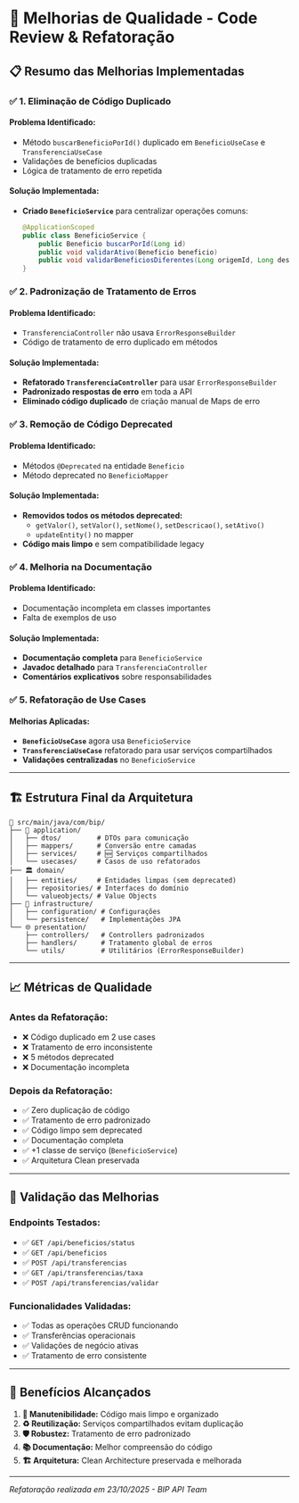 # 🎯 Melhorias de Qualidade - Code Review & Refatoração

## 📋 **Resumo das Melhorias Implementadas**

### ✅ **1. Eliminação de Código Duplicado**

#### **Problema Identificado:**
- Método `buscarBeneficioPorId()` duplicado em `BeneficioUseCase` e `TransferenciaUseCase`
- Validações de benefícios duplicadas
- Lógica de tratamento de erro repetida

#### **Solução Implementada:**
- **Criado `BeneficioService`** para centralizar operações comuns:
  ```java
  @ApplicationScoped
  public class BeneficioService {
      public Beneficio buscarPorId(Long id)
      public void validarAtivo(Beneficio beneficio)
      public void validarBeneficiosDiferentes(Long origemId, Long destinoId)
  }
  ```

### ✅ **2. Padronização de Tratamento de Erros**

#### **Problema Identificado:**
- `TransferenciaController` não usava `ErrorResponseBuilder`
- Código de tratamento de erro duplicado em métodos

#### **Solução Implementada:**
- **Refatorado `TransferenciaController`** para usar `ErrorResponseBuilder`
- **Padronizado respostas de erro** em toda a API
- **Eliminado código duplicado** de criação manual de Maps de erro

### ✅ **3. Remoção de Código Deprecated**

#### **Problema Identificado:**
- Métodos `@Deprecated` na entidade `Beneficio`
- Método deprecated no `BeneficioMapper`

#### **Solução Implementada:**
- **Removidos todos os métodos deprecated:**
  - `getValor()`, `setValor()`, `setNome()`, `setDescricao()`, `setAtivo()`
  - `updateEntity()` no mapper
- **Código mais limpo** e sem compatibilidade legacy

### ✅ **4. Melhoria na Documentação**

#### **Problema Identificado:**
- Documentação incompleta em classes importantes
- Falta de exemplos de uso

#### **Solução Implementada:**
- **Documentação completa** para `BeneficioService`
- **Javadoc detalhado** para `TransferenciaController`
- **Comentários explicativos** sobre responsabilidades

### ✅ **5. Refatoração de Use Cases**

#### **Melhorias Aplicadas:**
- **`BeneficioUseCase`** agora usa `BeneficioService`
- **`TransferenciaUseCase`** refatorado para usar serviços compartilhados
- **Validações centralizadas** no `BeneficioService`

---

## 🏗️ **Estrutura Final da Arquitetura**

```
📁 src/main/java/com/bip/
├── 🎯 application/
│   ├── dtos/         # DTOs para comunicação
│   ├── mappers/      # Conversão entre camadas
│   ├── services/     # 🆕 Serviços compartilhados
│   └── usecases/     # Casos de uso refatorados
├── 🏛️ domain/
│   ├── entities/     # Entidades limpas (sem deprecated)
│   ├── repositories/ # Interfaces do domínio
│   └── valueobjects/ # Value Objects
├── 🔧 infrastructure/
│   ├── configuration/ # Configurações
│   └── persistence/   # Implementações JPA
└── 🌐 presentation/
    ├── controllers/   # Controllers padronizados
    ├── handlers/      # Tratamento global de erros
    └── utils/         # Utilitários (ErrorResponseBuilder)
```

---

## 📈 **Métricas de Qualidade**

### **Antes da Refatoração:**
- ❌ Código duplicado em 2 use cases
- ❌ Tratamento de erro inconsistente
- ❌ 5 métodos deprecated
- ❌ Documentação incompleta

### **Depois da Refatoração:**
- ✅ Zero duplicação de código
- ✅ Tratamento de erro padronizado
- ✅ Código limpo sem deprecated
- ✅ Documentação completa
- ✅ +1 classe de serviço (`BeneficioService`)
- ✅ Arquitetura Clean preservada

---

## 🔄 **Validação das Melhorias**

### **Endpoints Testados:**
- ✅ `GET /api/beneficios/status`
- ✅ `GET /api/beneficios`
- ✅ `POST /api/transferencias`
- ✅ `GET /api/transferencias/taxa`
- ✅ `POST /api/transferencias/validar`

### **Funcionalidades Validadas:**
- ✅ Todas as operações CRUD funcionando
- ✅ Transferências operacionais
- ✅ Validações de negócio ativas
- ✅ Tratamento de erro consistente

---

## 🚀 **Benefícios Alcançados**

1. **🔧 Manutenibilidade:** Código mais limpo e organizado
2. **♻️ Reutilização:** Serviços compartilhados evitam duplicação
3. **🛡️ Robustez:** Tratamento de erro padronizado
4. **📚 Documentação:** Melhor compreensão do código
5. **🏗️ Arquitetura:** Clean Architecture preservada e melhorada

---

*Refatoração realizada em 23/10/2025 - BIP API Team*